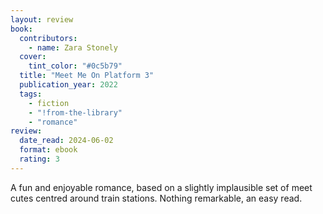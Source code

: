 ```yaml
---
layout: review
book:
  contributors:
    - name: Zara Stonely
  cover:
    tint_color: "#0c5b79"
  title: "Meet Me On Platform 3"
  publication_year: 2022
  tags:
    - fiction
    - "!from-the-library"
    - "romance"
review:
  date_read: 2024-06-02
  format: ebook
  rating: 3
---
```

A fun and enjoyable romance, based on a slightly implausible set of meet cutes centred around train stations.
Nothing remarkable, an easy read.
